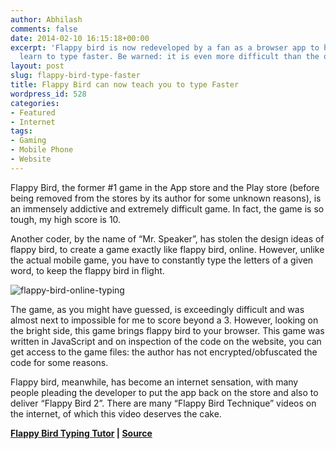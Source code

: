 ```yaml
---
author: Abhilash
comments: false
date: 2014-02-10 16:15:18+00:00
excerpt: 'Flappy bird is now redeveloped by a fan as a browser app to help you to
  learn to type faster. Be warned: it is even more difficult than the original version.'
layout: post
slug: flappy-bird-type-faster
title: Flappy Bird can now teach you to type Faster
wordpress_id: 528
categories:
- Featured
- Internet
tags:
- Gaming
- Mobile Phone
- Website
---
```


Flappy Bird, the former #1 game in the App store and the Play store (before being removed from the stores by its author for some unknown reasons), is an immensely addictive and extremely difficult game. In fact, the game is so tough, my high score is 10. 

Another coder, by the name of “Mr. Speaker”, has stolen the design ideas of flappy bird, to create a game exactly like flappy bird, online. However, unlike the actual mobile game, you have to constantly type the letters of a given word, to keep the flappy bird in flight.

![flappy-bird-online-typing](https://techcovered.github.io/images/flappy-bird-online-typing.png)

The game, as you might have guessed, is exceedingly difficult and was almost next to impossible for me to score beyond a 3. However, looking on the bright side, this game brings flappy bird to your browser. This game was written in JavaScript and on inspection of the code on the website, you can get access to the game files: the author has not encrypted/obfuscated the code for some reasons.

Flappy bird, meanwhile, has become an internet sensation, with many people pleading the developer to put the app back on the store and also to deliver “Flappy Bird 2”. There are many “Flappy Bird Technique” videos on the internet, of which this video deserves the cake.



**[Flappy Bird Typing Tutor](http://www.mrspeaker.net/dev/game/flappy/) | [Source](https://news.ycombinator.com/item?id=7210459)**
